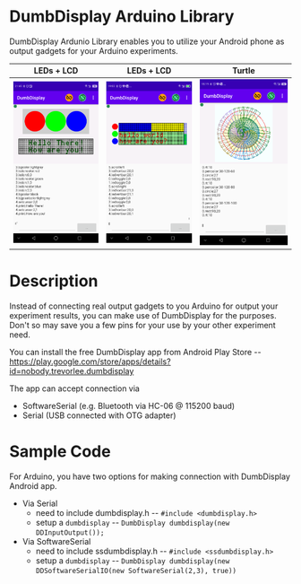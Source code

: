 # DumbDisplay Arduino Library

DumbDisplay Ardunio Library enables you to utilize your Android phone as output gadgets for your Arduino experiments.

| LEDs + LCD | LEDs + LCD | Turtle |
|------------|------------|--------|
|![](https://raw.githubusercontent.com/trevorwslee/Arduino-DumbDisplay/master/screenshots/ddledlcd.png)|![](https://raw.githubusercontent.com/trevorwslee/Arduino-DumbDisplay/master/screenshots/ddautopin.png)|![](https://raw.githubusercontent.com/trevorwslee/Arduino-DumbDisplay/master/screenshots/ddturtle.png)|


# Description

Instead of connecting real output gadgets to you Arduino for output your experiment results, you can make use of DumbDisplay for the purposes. Don't so may save you a few pins for your use by your other experiment need.


You can install the free DumbDisplay app from Android Play Store -- https://play.google.com/store/apps/details?id=nobody.trevorlee.dumbdisplay


The app can accept connection via
* SoftwareSerial (e.g. Bluetooth via HC-06 @ 115200 baud)
* Serial (USB connected with OTG adapter)


# Sample Code

For Arduino, you have two options for making connection with DumbDisplay Android app.

* Via Serial
  - need to include dumbdisplay.h -- `#include <dumbdisplay.h>`
  - setup a `dumbdisplay` -- `DumbDisplay dumbdisplay(new DDInputOutput());`
* Via SoftwareSerial
  - need to include ssdumbdisplay.h -- `#include <ssdumbdisplay.h>`
  - setup a `dumbdisplay` -- `DumbDisplay dumbdisplay(new DDSoftwareSerialIO(new SoftwareSerial(2,3), true))`



